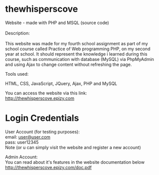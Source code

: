 # thewhisperscove
Website - made with PHP and MSQL (source code)<br/><br/>
Description:<br/><br/>
This website was made for my fourth school assignment as part of my school course called Practice of Web programming PHP, on my second year at school.
It should represent the knowledge i learned during this course, such as communication with database (MySQL) via PhpMyAdmin and using Ajax to change content without refreshing the page. 


Tools used:

HTML, CSS, JavaScript, JQuery, Ajax, PHP and MySQL

You can access the website via this link:<br/>
http://thewhisperscove.epizy.com

# Login Credentials

User Account (for testing purposes):<br/>
email: user@user.com<br/>
pass: user12345<br/>
Note (or u can simply visit the website and register a new account)

Admin Account:<br/>
You can read about it's features in the website documentation below<br/>
http://thewhisperscove.epizy.com/doc.pdf
